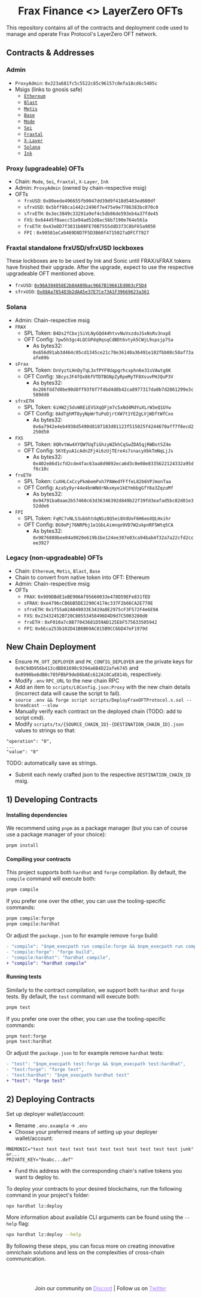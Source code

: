 <h1 align="center">Frax Finance <> LayerZero OFTs</h1>
This repository contains all of the contracts and deployment code used to manage and operate Frax Protocol's LayerZero OFT network.


## Contracts & Addresses
### Admin
- `ProxyAdmin`: `0x223a681fc5c5522c85c96157c0efa18cd6c5405c`
- Msigs (links to gnosis safe)
  - [`Ethereum`](https://app.safe.global/home?safe=eth:0xB1748C79709f4Ba2Dd82834B8c82D4a505003f27)
  - [`Blast`](https://blast-safe.io/home?safe=blast:0x33A133020b2C2CD41a24F74033B11EC2fC0bF97a)
  - [`Metis`](https://metissafe.tech/home?safe=metis-andromeda:0xF4A4F32732F9B2fB84Ee28c58616946F3bF80F7d)
  - [`Base`](https://app.safe.global/home?safe=base:0xCBfd4Ef00a8cf91Fd1e1Fe97dC05910772c15E53)
  - [`Mode`](https://safe.optimism.io/home?safe=mode:0x6336CFA6eDBeC2A459d869031DB77fC2770Eaa66)
  - [`Sei`](https://sei-safe.protofire.io/home?safe=sei:0x0357D02fc95320b990322d3ff69204c3D251171b)
  - [`Fraxtal`](https://safe.mainnet.frax.com/home?safe=fraxtal:0x5f25218ed9474b721d6a38c115107428E832fA2E)
  - [`X-Layer`](https://app.safe.global/home?safe=xlayer:0xe7Cc52f0C86f4FAB6630f1E26167B487fbF66a61)
  - [`Solana`](https://app.squads.so/squads/FSRTW4KPGifKL8yKcZ8mfoR9mKtAjwZiTHbHwgix8AQo)
  - [`Ink`](https://app.safe.global/home?safe=ink:0x91eBC17cD330DD694225133455583FBCA54b8eC8)

### Proxy (upgradeable) OFTs
- Chain: `Mode`, `Sei`, `Fraxtal`, `X-Layer`, `Ink`
- Admin: `ProxyAdmin` (owned by chain-respective msig)
- OFTs
  - `frxUSD`: `0x80eede496655fb9047dd39d9f418d5483ed600df`
  - `sfrxUSD`: `0x5bff88ca1442c2496f7e475e9e7786383bc070c0`
  - `sfrxETH`: `0x3ec3849c33291a9ef4c5db86de593eb4a37fde45`
  - `FXS`: `0x64445f0aecc51e94ad52d8ac56b7190e764e561a`
  - `frxETH`: `0x43eDD7f3831b08FE70B7555ddD373C8bF65a9050`
  - `FPI` : `0x90581eCa9469D8D7F5D3B60f4715027aDFCf7927`

### Fraxtal standalone frxUSD/sfrxUSD lockboxes
These lockboxes are to be used by Ink and Sonic until FRAX/sFRAX tokens have finished their upgrade.  After the upgrade, expect to use the respective upgradeable OFT mentioned above.
- `frxUSD`: [`0x96A394058E2b84A89bac9667B19661Ed003cF5D4`](https://fraxscan.com/address/0x96a394058e2b84a89bac9667b19661ed003cf5d4)
- `sfrxUSD`: [`0x88Aa7854D3b2dAA5e37E7Ce73A1F39669623a361`](https://fraxscan.com/address/0x88aa7854d3b2daa5e37e7ce73a1f39669623a361)

### Solana
- Admin: Chain-respective msig
- `FRAX`
  - SPL Token: `B4Ds2fCbxjSiVLNyGQd44htvvNuVxzdoJSxNsRv3nxpE`
  - OFT Config: `7pw5h3gc4LQCGPdq9qsqCdBDt6vtyk5CWjL9spsjp7Sa`
    - As bytes32: `0x656d91ab3d464c05cd1345ce21c78e36140a36491e102fbb08c58af73aafe89b`
- `sFrax`
  - SPL Token: `DnVyztLHnDyTqL3xfPYF9Uqpgrhcxphn6e31sVAwtg6K`
  - OFT Config: `3BcysJF4fQx86fVTDTBGNpZyRpeMyTF8XsuvPHJQuP3V`
    - As bytes32: `0x206fdd7d0be90d8ff93f6f7f4bd4d8b42ca8977317da0b7d2861299e3c589dd8`
- `sfrxETH`
  - SPL Token: `6iHW2j5dvW8EiEVSXqQFjm7c5xNd4MdYuXLrW3eQ1UYw`
  - OFT Config: `8AdTghMT8yyNpWrTuPoDjrtXW7t1YEZgLVjWDftWfCxo`
    - As bytes32: `0x6a7942e4eb4938d5490d8187183d01123f515025f4244670aff7f8ecd2250d50`
- `FXS`
  - SPL Token: `8QRvtWw4XYQW7UqTiGhzyWZkhCqSwZDA5qjRWDotSZ4e`
  - OFT Config: `5KYEyuA1cAdnZFj4i6zUjTEre4s7snacyXbkTmNqLjJs`
    - As bytes32: `0x402e86d1cfd2cde4fac63aa8d9892eca6d3c0e08e8335622124332a95df6c10c`
- `frxETH`
  - SPL Token: `CuXHLCxCcyPkmbemPxh7PAWedfFffeL82b6VPJmonTaa`
  - OFT Config: `AzaSy9yr44e4bnWNdrNkxmye1kEYmbbgGfY8a3ZqzuMf`
    - As bytes32: `0x94791ba0aae2b57460c63d36346392d849b22f39fd3eafad5bc82d01e352dde6`
- `FPI`
  - SPL Token: `FqRC7vNLS3ubbhtdqNSz8Q5ei8VdUxF6H6eoXQLHxihr`
  - OFT Config: `BG9oPj76NRPbj1e1GbL4imnqo9VD7W2ukpnRFSWtq5CA`
    - As bytes32: `0x9876880bee04a9020e619b1be124ee307e03ca94bab4f32a7a22cfd2ccee3927`

### Legacy (non-upgradeable) OFTs
- Chain: `Ethereum`, `Metis`, `Blast`, `Base`
- Chain to convert from native token into OFT: Ethereum
- Admin: Chain-respective msig
- OFTs
  - `FRAX`: `0x909DBdE1eBE906Af95660033e478D59EFe831fED`
  - `sFRAX`: `0xe4796cCB6bB5DE2290C417Ac337F2b66CA2E770E`
  - `sfrxETH`: `0x1f55a02A049033E3419a8E2975cF3F572F4e6E9A`
  - `FXS`: `0x23432452B720C80553458496D4D9d7C5003280d0`
  - `frxETH` : `0xF010a7c8877043681D59AD125EbF575633505942`
  - `FPI`: `0x6Eca253b102D41B6B69AC815B9CC6bD47eF1979d`


## New Chain Deployment
- Ensure `PK_OFT_DEPLOYER` and `PK_CONFIG_DEPLOYER` are the private keys for `0x9C9dD956b413cdBD81690c9394a6B4D22afe6745` and `0x0990be6dB8c785FBbF9deD8bAEc612A10CaE814b`, respectively.
- Modify `.env` `RPC_URL` to the new chain RPC
- Add an item to `scripts/L0Config.json:Proxy` with the new chain details (incorrect data will cause the script to fail).
- `source .env && forge script scripts/DeployFraxOFTProtocol.s.sol --broadcast --slow`
- Manually verify each contract on the deployed chain (TODO: add to script cmd).
- Modify `scripts/tx/{SOURCE_CHAIN_ID}-{DESTINATION_CHAIN_ID}.json` values to strings so that:
```
"operation": "0",
...
"value": "0"
```
TODO: automatically save as strings.

- Submit each newly crafted json to the respective `DESTINATION_CHAIN_ID` msig. 

## 1) Developing Contracts

#### Installing dependencies

We recommend using `pnpm` as a package manager (but you can of course use a package manager of your choice):

```bash
pnpm install
```

#### Compiling your contracts

This project supports both `hardhat` and `forge` compilation. By default, the `compile` command will execute both:

```bash
pnpm compile
```

If you prefer one over the other, you can use the tooling-specific commands:

```bash
pnpm compile:forge
pnpm compile:hardhat
```

Or adjust the `package.json` to for example remove `forge` build:

```diff
- "compile": "$npm_execpath run compile:forge && $npm_execpath run compile:hardhat",
- "compile:forge": "forge build",
- "compile:hardhat": "hardhat compile",
+ "compile": "hardhat compile"
```

#### Running tests

Similarly to the contract compilation, we support both `hardhat` and `forge` tests. By default, the `test` command will execute both:

```bash
pnpm test
```

If you prefer one over the other, you can use the tooling-specific commands:

```bash
pnpm test:forge
pnpm test:hardhat
```

Or adjust the `package.json` to for example remove `hardhat` tests:

```diff
- "test": "$npm_execpath test:forge && $npm_execpath test:hardhat",
- "test:forge": "forge test",
- "test:hardhat": "$npm_execpath hardhat test"
+ "test": "forge test"
```

## 2) Deploying Contracts

Set up deployer wallet/account:

- Rename `.env.example` -> `.env`
- Choose your preferred means of setting up your deployer wallet/account:

```
MNEMONIC="test test test test test test test test test test test junk"
or...
PRIVATE_KEY="0xabc...def"
```

- Fund this address with the corresponding chain's native tokens you want to deploy to.

To deploy your contracts to your desired blockchains, run the following command in your project's folder:

```bash
npx hardhat lz:deploy
```

More information about available CLI arguments can be found using the `--help` flag:

```bash
npx hardhat lz:deploy --help
```

By following these steps, you can focus more on creating innovative omnichain solutions and less on the complexities of cross-chain communication.

<br></br>

<p align="center">
  Join our community on <a href="https://discord-layerzero.netlify.app/discord" style="color: #a77dff">Discord</a> | Follow us on <a href="https://twitter.com/LayerZero_Labs" style="color: #a77dff">Twitter</a>
</p>

